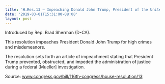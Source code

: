 ```yaml
---
title: 'H.Res.13 — Impeaching Donald John Trump, President of the United States, for high crimes and misdemeanors'
date: '2019-03-01T15:31:00-08:00'
layout: post
---
```


Introduced by Rep. Brad Sherman (D-CA).

This resolution impeaches President Donald John Trump for high crimes and misdemeanors.

The resolution sets forth an article of impeachment stating that President Trump prevented, obstructed, and impeded the administration of justice during a federal \[Mueller\] investigation.

Source: www.congress.gov/bill/116th-congress/house-resolution/13